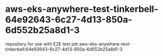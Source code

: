 # aws-eks-anywhere-test-tinkerbell-64e92643-6c27-4d13-850a-6d552b25a8d1-3
repository for use with E2E test job aws-eks-anywhere-test-tinkerbell:64e92643-6c27-4d13-850a-6d552b25a8d1-3
